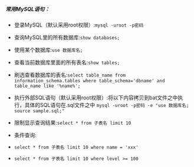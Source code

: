 ##### 常用MySQL语句：
 - 登录MySQL（默认采用root权限）:`mysql -uroot -p密码`
 - 查询MySQL里的所有数据库:`show databases;`
 - 使用某个数据库:`use 数据库名;`
 - 查看当前数据库里面的所有表名:`show tables;`
 - 刷选查看数据库的表名:`select table_name from information_schema.tables where table_schema='dbname' and table_name like '%name%';`

 - 执行外部SQL语句（默认采用root权限）:将以下内容拷贝到bat文件之中执行，具体的SQL语句在.sql文件之中 `mysql -uroot -p密码 -e "use 数据库名; source sample.sql;"`

 - 限制显示查询结果:`select * from 子表名 limit 10` 
 - 条件查询:
  - `select * from 子表名 limit 10 where name = 'xxx'` 
  - `select * from 子表名 limit 10 where level >= 100` 